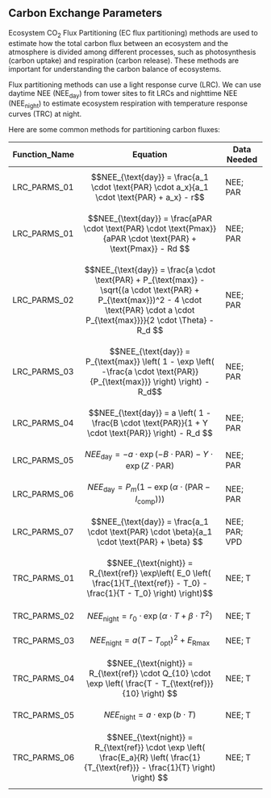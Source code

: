 ## Carbon Exchange Parameters

Ecosystem CO<sub>2</sub> Flux Partitioning (EC flux partitioning) methods are used to estimate how the total carbon flux between an ecosystem and the atmosphere is divided among different processes, such as photosynthesis (carbon uptake) and respiration (carbon release). These methods are important for understanding the carbon balance of ecosystems. 

Flux partitioning methods can use a light response curve (LRC). We can use daytime NEE (NEE<sub>day</sub>) from tower sites to fit LRCs and nighttime NEE (NEE<sub>night</sub>) to estimate ecosystem respiration with temperature response curves (TRC) at night. 

Here are some common methods for partitioning carbon fluxes:

|Function_Name	|Equation | Data Needed | 
|---------------|-------------------------------------------|---------------|
|LRC_PARMS_01	  | $$NEE_{\text{day}} = \frac{a_1 \cdot \text{PAR} \cdot a_x}{a_1 \cdot \text{PAR} + a_x} - r$$ | NEE; PAR|
|LRC_PARMS_01	  | $$NEE_{\text{day}} = \frac{aPAR \cdot \text{PAR} \cdot \text{Pmax}}{aPAR \cdot \text{PAR} + \text{Pmax}} - Rd $$ | NEE; PAR|
|LRC_PARMS_02	  | $$NEE_{\text{day}} = \frac{a \cdot \text{PAR} + P_{\text{max}} - \sqrt{(a \cdot \text{PAR} + P_{\text{max}})^2 - 4 \cdot \text{PAR} \cdot a \cdot P_{\text{max}}}}{2 \cdot \Theta} - R_d $$| NEE; PAR|
|LRC_PARMS_03	  | $$NEE_{\text{day}} = P_{\text{max}} \left( 1 - \exp \left( -\frac{a \cdot \text{PAR}}{P_{\text{max}}} \right) \right) - R_d$$ | NEE; PAR|
|LRC_PARMS_04	  | $$NEE_{\text{day}} = a \left( 1 - \frac{B \cdot \text{PAR}}{1 + Y \cdot \text{PAR}} \right) - R_d $$| NEE; PAR|
|LRC_PARMS_05	  | $$NEE_{\text{day}} = -a \cdot \exp(-B \cdot \text{PAR}) - Y \cdot \exp(Z \cdot \text{PAR}) $$| NEE; PAR|
|LRC_PARMS_06	  | $$NEE_{\text{day}} = P_m \left( 1 - \exp \left( \alpha \cdot \left( \text{PAR} - I_{\text{comp}} \right) \right) \right) $$ | NEE; PAR|
|LRC_PARMS_07	  | $$NEE_{\text{day}} = \frac{a_1 \cdot \text{PAR} \cdot \beta}{a_1 \cdot \text{PAR} + \beta} $$| NEE; PAR; VPD|
|TRC_PARMS_01   | $$NEE_{\text{night}} = R_{\text{ref}} \exp\left( E_0 \left( \frac{1}{T_{\text{ref}} - T_0} - \frac{1}{T - T_0} \right) \right)$$| NEE; T|
|TRC_PARMS_02   | $$NEE_{\text{night}} = r_0 \cdot \exp \left( \alpha \cdot T + \beta \cdot T^2 \right) $$|NEE; T |
|TRC_PARMS_03   | $$NEE_{\text{night}} = a \left( T - T_{\text{opt}} \right)^2 + E_{\text{Rmax}} $$|NEE; T|
|TRC_PARMS_04   | $$NEE_{\text{night}} = R_{\text{ref}} \cdot Q_{10} \cdot \exp \left( \frac{T - T_{\text{ref}}}{10} \right) $$| NEE; T|
|TRC_PARMS_05   | $$NEE_{\text{night}} = a \cdot \exp \left( b \cdot T \right) $$|NEE; T|
|TRC_PARMS_06   | $$NEE_{\text{night}} = R_{\text{ref}} \cdot \exp \left( \frac{E_a}{R} \left( \frac{1}{T_{\text{ref}}} - \frac{1}{T} \right) \right) $$|NEE; T|


